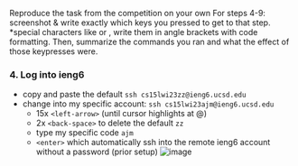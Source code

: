 Reproduce the task from the competition on your own
For steps 4-9: screenshot & write exactly which keys you pressed to get to that step.
*special characters like <enter> or <tab>, write them in angle brackets with code formatting. 
Then, summarize the commands you ran and what the effect of those keypresses were.

### 4. Log into ieng6
- copy and paste the default `ssh cs15lwi23zz@ieng6.ucsd.edu`
- change into my specific account: `ssh cs15lwi23ajm@ieng6.ucsd.edu`
  - 15x `<left-arrow>` (until cursor highlights at @)
  - 2x `<back-space>` to delete the default `zz`
  - type my specific code `ajm`
  - `<enter>` which automatically ssh into the remote ieng6 account without a password (prior setup)
  ![image](https://user-images.githubusercontent.com/111631103/224881312-ff7083f3-55c5-41a6-8669-cef22b9b9216.png)


